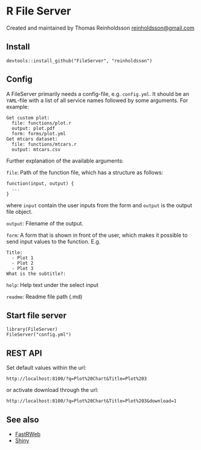 # R File Server

Created and maintained by Thomas Reinholdsson <reinholdsson@gmail.com>

## Install

    devtools::install_github("FileServer", "reinholdsson")

## Config

A FileServer primarily needs a config-file, e.g. `config.yml`. It should be an `YAML`-file with a list of all service names followed by some arguments. For example:

    Get custom plot:
      file: functions/plot.r
      output: plot.pdf
      form: forms/plot.yml
    Get mtcars dataset:
      file: functions/mtcars.r
      output: mtcars.csv

Further explanation of the available arguments:

`file`: Path of the function file, which has a structure as follows:

    function(input, output) {
      ...
    }

where `input` contain the user inputs from the form and `output` is the output file object.

`output`: Filename of the output.

`form`: A form that is shown in front of the user, which makes it possible to send input values to the function. E.g.

    Title:
      - Plot 1
      - Plot 2
      - Plot 3
    What is the subtitle?:

`help`: Help text under the select input

`readme`: Readme file path (.md)

## Start file server

    library(FileServer)
    FileServer("config.yml")

##  REST API

Set default values within the url:

    http://localhost:8100/?q=Plot%20Chart&Title=Plot%203

or activate download through the url:

    http://localhost:8100/?q=Plot%20Chart&Title=Plot%203&download=1

## See also

- [FastRWeb](http://www.rforge.net/FastRWeb/)
- [Shiny](http://www.rstudio.com/shiny/)
